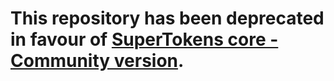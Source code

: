 # This repository has been deprecated in favour of [SuperTokens core - Community version](https://github.com/supertokens/supertokens-core).
